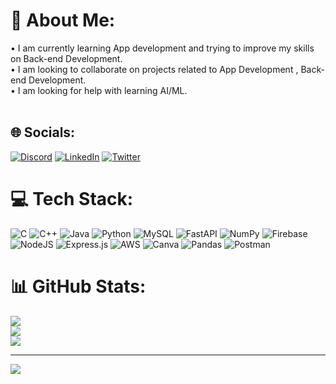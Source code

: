 # 💫 About Me:
• I am currently learning App development and trying to improve my skills on Back-end Development.<br>• I am looking to collaborate on projects related to App Development , Back-end Development.<br>• I am looking for help with learning AI/ML.<br><br>


## 🌐 Socials:
[![Discord](https://img.shields.io/badge/Discord-%237289DA.svg?logo=discord&logoColor=white)](https://discord.gg/https://discord.com/users/697262269469425724) [![LinkedIn](https://img.shields.io/badge/LinkedIn-%230077B5.svg?logo=linkedin&logoColor=white)](https://linkedin.com/in/https://www.linkedin.com/in/prakhar-grover-b808b926b) [![Twitter](https://img.shields.io/badge/Twitter-%231DA1F2.svg?logo=Twitter&logoColor=white)](https://twitter.com/https://twitter.com/prakhar_grover?t=8TtuoHq3abIQ3DyAVIlmIQ&s=09) 

# 💻 Tech Stack:
![C](https://img.shields.io/badge/c-%2300599C.svg?style=flat&logo=c&logoColor=white) ![C++](https://img.shields.io/badge/c++-%2300599C.svg?style=flat&logo=c%2B%2B&logoColor=white) ![Java](https://img.shields.io/badge/java-%23ED8B00.svg?style=flat&logo=java&logoColor=white) ![Python](https://img.shields.io/badge/python-3670A0?style=flat&logo=python&logoColor=ffdd54) ![MySQL](https://img.shields.io/badge/mysql-%2300f.svg?style=flat&logo=mysql&logoColor=white) ![FastAPI](https://img.shields.io/badge/FastAPI-005571?style=flat&logo=fastapi) ![NumPy](https://img.shields.io/badge/numpy-%23013243.svg?style=flat&logo=numpy&logoColor=white) ![Firebase](https://img.shields.io/badge/firebase-%23039BE5.svg?style=flat&logo=firebase) ![NodeJS](https://img.shields.io/badge/node.js-6DA55F?style=flat&logo=node.js&logoColor=white) ![Express.js](https://img.shields.io/badge/express.js-%23404d59.svg?style=flat&logo=express&logoColor=%2361DAFB) ![AWS](https://img.shields.io/badge/AWS-%23FF9900.svg?style=flat&logo=amazon-aws&logoColor=white) ![Canva](https://img.shields.io/badge/Canva-%2300C4CC.svg?style=flat&logo=Canva&logoColor=white) ![Pandas](https://img.shields.io/badge/pandas-%23150458.svg?style=flat&logo=pandas&logoColor=white) ![Postman](https://img.shields.io/badge/Postman-FF6C37?style=flat&logo=postman&logoColor=white)
# 📊 GitHub Stats:
![](https://github-readme-stats.vercel.app/api?username=Prakhar-4&theme=tokyonight&hide_border=false&include_all_commits=true&count_private=true)<br/>
![](https://github-readme-streak-stats.herokuapp.com/?user=Prakhar-4&theme=tokyonight&hide_border=false)<br/>
![](https://github-readme-stats.vercel.app/api/top-langs/?username=Prakhar-4&theme=tokyonight&hide_border=false&include_all_commits=true&count_private=true&layout=compact)

---
[![](https://visitcount.itsvg.in/api?id=Prakhar-4&icon=2&color=12)](https://visitcount.itsvg.in)

<!-- Proudly created with GPRM ( https://gprm.itsvg.in ) -->
